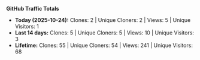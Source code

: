 
**GitHub Traffic Totals**

- **Today (2025-10-24):** Clones: 2 | Unique Cloners: 2 | Views: 5 | Unique Visitors: 1
- **Last 14 days:** Clones: 5 | Unique Cloners: 5 | Views: 10 | Unique Visitors: 3
- **Lifetime:** Clones: 55 | Unique Cloners: 54 | Views: 241 | Unique Visitors: 68
